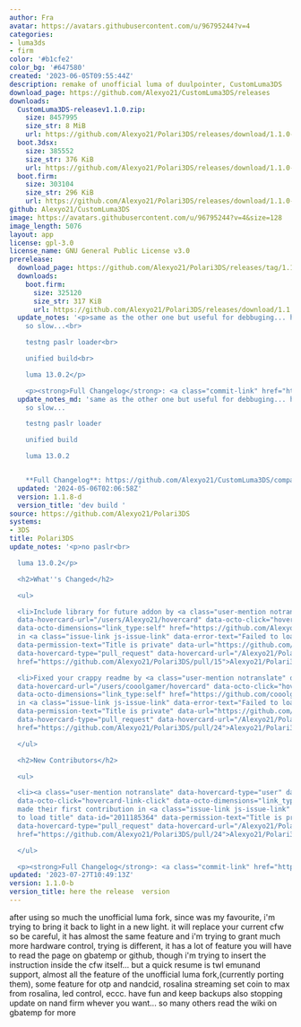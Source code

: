 ```yaml
---
author: Fra
avatar: https://avatars.githubusercontent.com/u/96795244?v=4
categories:
- luma3ds
- firm
color: '#b1cfe2'
color_bg: '#647580'
created: '2023-06-05T09:55:44Z'
description: remake of unofficial luma of duulpointer, CustomLuma3DS
download_page: https://github.com/Alexyo21/CustomLuma3DS/releases
downloads:
  CustomLuma3DS-releasev1.1.0.zip:
    size: 8457995
    size_str: 8 MiB
    url: https://github.com/Alexyo21/Polari3DS/releases/download/1.1.0-b/CustomLuma3DS-releasev1.1.0.zip
  boot.3dsx:
    size: 385552
    size_str: 376 KiB
    url: https://github.com/Alexyo21/Polari3DS/releases/download/1.1.0-b/boot.3dsx
  boot.firm:
    size: 303104
    size_str: 296 KiB
    url: https://github.com/Alexyo21/Polari3DS/releases/download/1.1.0-b/boot.firm
github: Alexyo21/CustomLuma3DS
image: https://avatars.githubusercontent.com/u/96795244?v=4&size=128
image_length: 5076
layout: app
license: gpl-3.0
license_name: GNU General Public License v3.0
prerelease:
  download_page: https://github.com/Alexyo21/Polari3DS/releases/tag/1.1.8-d
  downloads:
    boot.firm:
      size: 325120
      size_str: 317 KiB
      url: https://github.com/Alexyo21/Polari3DS/releases/download/1.1.8-d/boot.firm
  update_notes: '<p>same as the other one but useful for debbuging... hopefully not
    so slow...<br>

    testng paslr loader<br>

    unified build<br>

    luma 13.0.2</p>

    <p><strong>Full Changelog</strong>: <a class="commit-link" href="https://github.com/Alexyo21/Polari3DS/compare/1.1.0...1.1.8-d">Alexyo21/Polari3DS@<tt>1.1.0...1.1.8-d</tt></a></p>'
  update_notes_md: 'same as the other one but useful for debbuging... hopefully not
    so slow...

    testng paslr loader

    unified build

    luma 13.0.2


    **Full Changelog**: https://github.com/Alexyo21/CustomLuma3DS/compare/1.1.0...1.1.8-d'
  updated: '2024-05-06T02:06:58Z'
  version: 1.1.8-d
  version_title: 'dev build '
source: https://github.com/Alexyo21/Polari3DS
systems:
- 3DS
title: Polari3DS
update_notes: '<p>no paslr<br>

  luma 13.0.2</p>

  <h2>What''s Changed</h2>

  <ul>

  <li>Include library for future addon by <a class="user-mention notranslate" data-hovercard-type="user"
  data-hovercard-url="/users/Alexyo21/hovercard" data-octo-click="hovercard-link-click"
  data-octo-dimensions="link_type:self" href="https://github.com/Alexyo21">@Alexyo21</a>
  in <a class="issue-link js-issue-link" data-error-text="Failed to load title" data-id="1860434783"
  data-permission-text="Title is private" data-url="https://github.com/Alexyo21/Polari3DS/issues/15"
  data-hovercard-type="pull_request" data-hovercard-url="/Alexyo21/Polari3DS/pull/15/hovercard"
  href="https://github.com/Alexyo21/Polari3DS/pull/15">Alexyo21/Polari3DS#15</a></li>

  <li>Fixed your crappy readme by <a class="user-mention notranslate" data-hovercard-type="user"
  data-hovercard-url="/users/cooolgamer/hovercard" data-octo-click="hovercard-link-click"
  data-octo-dimensions="link_type:self" href="https://github.com/cooolgamer">@cooolgamer</a>
  in <a class="issue-link js-issue-link" data-error-text="Failed to load title" data-id="2011185364"
  data-permission-text="Title is private" data-url="https://github.com/Alexyo21/Polari3DS/issues/24"
  data-hovercard-type="pull_request" data-hovercard-url="/Alexyo21/Polari3DS/pull/24/hovercard"
  href="https://github.com/Alexyo21/Polari3DS/pull/24">Alexyo21/Polari3DS#24</a></li>

  </ul>

  <h2>New Contributors</h2>

  <ul>

  <li><a class="user-mention notranslate" data-hovercard-type="user" data-hovercard-url="/users/cooolgamer/hovercard"
  data-octo-click="hovercard-link-click" data-octo-dimensions="link_type:self" href="https://github.com/cooolgamer">@cooolgamer</a>
  made their first contribution in <a class="issue-link js-issue-link" data-error-text="Failed
  to load title" data-id="2011185364" data-permission-text="Title is private" data-url="https://github.com/Alexyo21/Polari3DS/issues/24"
  data-hovercard-type="pull_request" data-hovercard-url="/Alexyo21/Polari3DS/pull/24/hovercard"
  href="https://github.com/Alexyo21/Polari3DS/pull/24">Alexyo21/Polari3DS#24</a></li>

  </ul>

  <p><strong>Full Changelog</strong>: <a class="commit-link" href="https://github.com/Alexyo21/Polari3DS/compare/logo...1.1.0-b">Alexyo21/Polari3DS@<tt>logo...1.1.0-b</tt></a></p>'
updated: '2023-07-27T10:49:13Z'
version: 1.1.0-b
version_title: here the release  version
---
```

after using so much the unofficial luma fork, since was my favourite, i'm trying to bring it back to light in a new light.
it will replace your current cfw so be careful,
it has almost the same feature and i'm trying to grant much more hardware control, trying is different, it has a lot of feature you will have to read the page on gbatemp or github, though i'm trying to insert the instruction inside the cfw itself...
but a quick resume is twl emunand support, almost all the feature of the unofficial luma fork,(currently porting them), some feature for otp and nandcid, rosalina streaming set coin to max from rosalina, led control, eccc.
have fun and keep backups also stopping update on nand firm whever you want... so many others read the wiki on gbatemp for more
